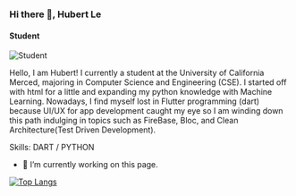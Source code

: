 ### Hi there 👋, Hubert Le
#### Student
![Student](https://pbs.twimg.com/profile_banners/1306473970825179138/1600322697/1500x500)

Hello, I am Hubert! I currently a student at the University of California Merced, majoring in Computer Science and Engineering (CSE). I started off with html for a little and expanding my python knowledge with Machine Learning. Nowadays, I find myself lost in Flutter programming (dart) because UI/UX for app development caught my eye so I am winding down this path indulging in topics such as FireBase, Bloc, and Clean Architecture(Test Driven Development).

Skills: DART / PYTHON

- 🔭 I’m currently working on this page. 



[![Top Langs](https://github-readme-stats.vercel.app/api/top-langs/?username=hubertle43100&langs_count=4)](https://github.com/anuraghazra/github-readme-stats)
